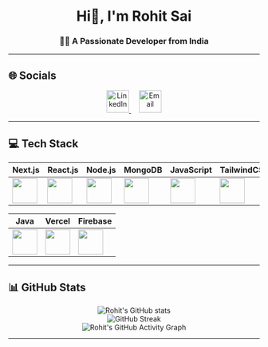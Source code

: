 <div align="center">

# Hi👋, I'm Rohit Sai
### 👨‍💻 A Passionate Developer from India  

</div>

---

## 🌐 Socials  

<p align="center">
  <a href="https://www.linkedin.com/in/rohitsaimuppana/" target="_blank">
    <img src="https://skillicons.dev/icons?i=linkedin" width="45px" alt="LinkedIn"/>
  </a>
  &nbsp;&nbsp;&nbsp;
  <a href="mailto:rohitmuppana44@gmail.com" target="_blank">
    <img src="https://skillicons.dev/icons?i=gmail" width="45px" alt="Email"/>
  </a>
</p>

---

## 💻 Tech Stack  

| Next.js | React.js | Node.js | MongoDB | JavaScript | TailwindCSS | HTML5 | CSS3 | Express | NPM |
|---------|----------|---------|---------|------------|-------------|-------|------|---------|-----|
| <img src="https://skillicons.dev/icons?i=nextjs" width="50px"/> | <img src="https://skillicons.dev/icons?i=react" width="50px"/> | <img src="https://skillicons.dev/icons?i=nodejs" width="50px"/> | <img src="https://skillicons.dev/icons?i=mongodb" width="50px"/> | <img src="https://skillicons.dev/icons?i=javascript" width="50px"/> | <img src="https://skillicons.dev/icons?i=tailwind" width="50px"/> | <img src="https://skillicons.dev/icons?i=html" width="50px"/> | <img src="https://skillicons.dev/icons?i=css" width="50px"/> | <img src="https://skillicons.dev/icons?i=express" width="50px"/> | <img src="https://skillicons.dev/icons?i=npm" width="50px"/> |

| Java | Vercel | Firebase |
|------|--------|----------|
| <img src="https://skillicons.dev/icons?i=java" width="50px"/> | <img src="https://skillicons.dev/icons?i=vercel" width="50px"/> | <img src="https://skillicons.dev/icons?i=firebase" width="50px"/> |

---

## 📊 GitHub Stats  

<div align="center">

![Rohit's GitHub stats](https://github-readme-stats.vercel.app/api?username=rohitgnangit&show_icons=true&theme=radical)  
![GitHub Streak](https://streak-stats.demolab.com?user=rohitgnangit&theme=radical)  
![Rohit's GitHub Activity Graph](https://github-readme-activity-graph.vercel.app/graph?username=rohitgnangit&theme=github-compact)

</div>

---


